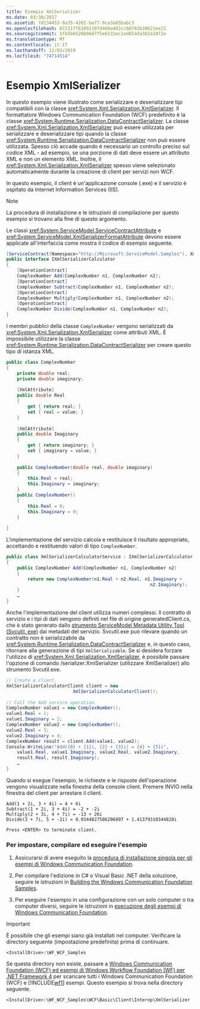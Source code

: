 ```yaml
---
title: Esempio XmlSerializer
ms.date: 03/30/2017
ms.assetid: 7d134453-9a35-4202-ba77-9ca3a65babc3
ms.openlocfilehash: 07211ff61091107d469a482cc60783b30621ee21
ms.sourcegitcommit: 5fb5b6520b06d7f5e6131ec2ad854da302a28f2e
ms.translationtype: MT
ms.contentlocale: it-IT
ms.lasthandoff: 12/03/2019
ms.locfileid: "74714514"
---
```

# <a name="xmlserializer-sample"></a>Esempio XmlSerializer
In questo esempio viene illustrato come serializzare e deserializzare tipi compatibili con la classe <xref:System.Xml.Serialization.XmlSerializer>. Il formattatore Windows Communication Foundation (WCF) predefinito è la classe <xref:System.Runtime.Serialization.DataContractSerializer>. La classe <xref:System.Xml.Serialization.XmlSerializer> può essere utilizzata per serializzare e deserializzare tipi quando la classe <xref:System.Runtime.Serialization.DataContractSerializer> non può essere utilizzata. Spesso ciò accade quando è necessario un controllo preciso sul codice XML - ad esempio, se una porzione di dati deve essere un attributo XML e non un elemento XML. Inoltre, il <xref:System.Xml.Serialization.XmlSerializer> spesso viene selezionato automaticamente durante la creazione di client per servizi non WCF.  
  
 In questo esempio, il client è un'applicazione console (.exe) e il servizio è ospitato da Internet Information Services (IIS).  
  
> [!NOTE]
> La procedura di installazione e le istruzioni di compilazione per questo esempio si trovano alla fine di questo argomento.  
  
 Le classi <xref:System.ServiceModel.ServiceContractAttribute> e <xref:System.ServiceModel.XmlSerializerFormatAttribute> devono essere applicate all'interfaccia come mostra il codice di esempio seguente.  
  
```csharp  
[ServiceContract(Namespace="http://Microsoft.ServiceModel.Samples"), XmlSerializerFormat]  
public interface IXmlSerializerCalculator  
{  
    [OperationContract]  
    ComplexNumber Add(ComplexNumber n1, ComplexNumber n2);  
    [OperationContract]  
    ComplexNumber Subtract(ComplexNumber n1, ComplexNumber n2);  
    [OperationContract]  
    ComplexNumber Multiply(ComplexNumber n1, ComplexNumber n2);  
    [OperationContract]  
    ComplexNumber Divide(ComplexNumber n1, ComplexNumber n2);  
}  
```  
  
 I membri pubblici della classe `ComplexNumber` vengono serializzati da <xref:System.Xml.Serialization.XmlSerializer> come attributi XML. È impossibile utilizzare la classe <xref:System.Runtime.Serialization.DataContractSerializer> per creare questo tipo di istanza XML.  
  
```csharp  
public class ComplexNumber  
{  
    private double real;  
    private double imaginary;  
  
    [XmlAttribute]  
    public double Real  
    {  
        get { return real; }  
        set { real = value; }  
    }  
  
    [XmlAttribute]  
    public double Imaginary  
    {  
        get { return imaginary; }  
        set { imaginary = value; }  
    }  
  
    public ComplexNumber(double real, double imaginary)  
    {  
        this.Real = real;  
        this.Imaginary = imaginary;  
    }  
    public ComplexNumber()  
    {  
        this.Real = 0;  
        this.Imaginary = 0;  
    }  
  
}  
```  
  
 L'implementazione del servizio calcola e restituisce il risultato appropriato, accettando e restituendo valori di tipo `ComplexNumber`.  
  
```csharp  
public class XmlSerializerCalculatorService : IXmlSerializerCalculator  
{  
    public ComplexNumber Add(ComplexNumber n1, ComplexNumber n2)  
    {  
        return new ComplexNumber(n1.Real + n2.Real, n1.Imaginary +  
                                                      n2.Imaginary);  
    }  
    …  
}  
```  
  
 Anche l'implementazione del client utilizza numeri complessi. Il contratto di servizio e i tipi di dati vengono definiti nel file di origine generatedClient.cs, che è stato generato dallo [strumento ServiceModel Metadata Utility Tool (Svcutil. exe)](../../../../docs/framework/wcf/servicemodel-metadata-utility-tool-svcutil-exe.md) dai metadati del servizio. Svcutil.exe può rilevare quando un contratto non è serializzabile da <xref:System.Runtime.Serialization.DataContractSerializer> e, in questo caso, ritornare alla generazione di tipi `XmlSerializable`. Se si desidera forzare l'utilizzo di <xref:System.Xml.Serialization.XmlSerializer>, è possibile passare l'opzione di comando /serializer:XmlSerializer (utilizzare XmlSerializer) allo strumento Svcutil.exe.  
  
```csharp  
// Create a client.  
XmlSerializerCalculatorClient client = new  
                         XmlSerializerCalculatorClient();  
  
// Call the Add service operation.  
ComplexNumber value1 = new ComplexNumber();  
value1.Real = 1;  
value1.Imaginary = 2;  
ComplexNumber value2 = new ComplexNumber();  
value2.Real = 3;  
value2.Imaginary = 4;  
ComplexNumber result = client.Add(value1, value2);  
Console.WriteLine("Add({0} + {1}i, {2} + {3}i) = {4} + {5}i",  
    value1.Real, value1.Imaginary, value2.Real, value2.Imaginary,   
    result.Real, result.Imaginary);  
    …  
}  
```  
  
 Quando si esegue l'esempio, le richieste e le risposte dell'operazione vengono visualizzate nella finestra della console client. Premere INVIO nella finestra del client per arrestare il client.  
  
```console  
Add(1 + 2i, 3 + 4i) = 4 + 6i  
Subtract(1 + 2i, 3 + 4i) = -2 + -2i  
Multiply(2 + 3i, 4 + 7i) = -13 + 26i  
Divide(3 + 7i, 5 + -2i) = 0.0344827586206897 + 1.41379310344828i  
  
Press <ENTER> to terminate client.  
```  
  
### <a name="to-set-up-build-and-run-the-sample"></a>Per impostare, compilare ed eseguire l'esempio  
  
1. Assicurarsi di avere eseguito la [procedura di installazione singola per gli esempi di Windows Communication Foundation](../../../../docs/framework/wcf/samples/one-time-setup-procedure-for-the-wcf-samples.md).  
  
2. Per compilare l'edizione in C# o Visual Basic .NET della soluzione, seguire le istruzioni in [Building the Windows Communication Foundation Samples](../../../../docs/framework/wcf/samples/building-the-samples.md).  
  
3. Per eseguire l'esempio in una configurazione con un solo computer o tra computer diversi, seguire le istruzioni in [esecuzione degli esempi di Windows Communication Foundation](../../../../docs/framework/wcf/samples/running-the-samples.md).  
  
> [!IMPORTANT]
> È possibile che gli esempi siano già installati nel computer. Verificare la directory seguente (impostazione predefinita) prima di continuare.  
>   
> `<InstallDrive>:\WF_WCF_Samples`  
>   
> Se questa directory non esiste, passare a [Windows Communication Foundation (WCF) ed esempi di Windows Workflow Foundation (WF) per .NET Framework 4](https://www.microsoft.com/download/details.aspx?id=21459) per scaricare tutti i Windows Communication Foundation (WCF) e [!INCLUDE[wf1](../../../../includes/wf1-md.md)] esempi. Questo esempio si trova nella directory seguente.  
>   
> `<InstallDrive>:\WF_WCF_Samples\WCF\Basic\Client\Interop\XmlSerializer`  

